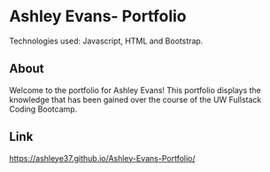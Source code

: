 # Ashley Evans- Portfolio

Technologies used: Javascript, HTML and Bootstrap.

## About

Welcome to the portfolio for Ashley Evans! This portfolio displays the knowledge that has been gained over the course of the UW Fullstack Coding Bootcamp. 

## Link
https://ashleye37.github.io/Ashley-Evans-Portfolio/

